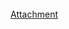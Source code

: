 <br>
<script>
  $(function(){
      $(".element").typed({
        strings: ["The following is a file which was recovered from a system that belongs to a man who is a terrorist suspect. The Agency has been trying to crack it for hours but to no avail. My boss is breathing down my neck to extract some useful information in it (he thinks it has the identities of three other terrorist accomplices). My whole career is on the line! He says I\'m fired if I can\'t get any answers from it! You\'re better at cracking this stuff than me, and you\'re the only person I\'d trust with such sensitive information.\nFYI : (enter the names in lower case, alphabetical order, comma separated without spaces)"],
        typeSpeed: 40
      });
  });
</script>
<div class="element"></div>
<a href="https://mega.co.nz/#!Fo1HhRLS!VQfjLmd62KBYOyBhbw4fkTnatbptaw2eQ3nRUSwe_RM" >Attachment </a>